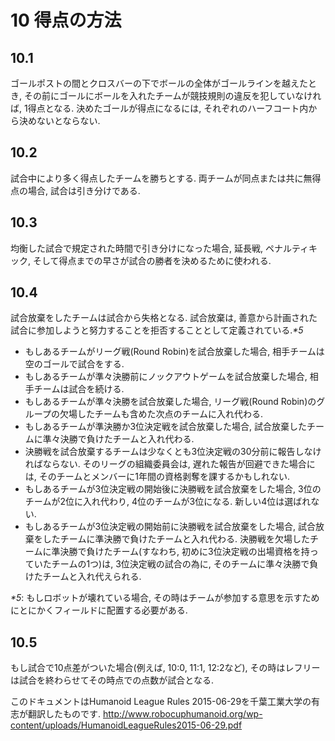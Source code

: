 # 10 得点の方法

## 10.1
ゴールポストの間とクロスバーの下でボールの全体がゴールラインを越えたとき, その前にゴールにボールを入れたチームが競技規則の違反を犯していなければ, 1得点となる. 決めたゴールが得点になるには, それぞれのハーフコート内から決めないとならない.

## 10.2
試合中により多く得点したチームを勝ちとする. 両チームが同点または共に無得点の場合, 試合は引き分けである.

## 10.3
均衡した試合で規定された時間で引き分けになった場合, 延長戦, ペナルティキック, そして得点までの早さが試合の勝者を決めるために使われる.

## 10.4
試合放棄をしたチームは試合から失格となる. 試合放棄は, 善意から計画された試合に参加しようと努力することを拒否することとして定義されている._*5_

* もしあるチームがリーグ戦(Round Robin)を試合放棄した場合, 相手チームは空のゴールで試合をする.
* もしあるチームが準々決勝前にノックアウトゲームを試合放棄した場合, 相手チームは試合を続ける.
* もしあるチームが準々決勝を試合放棄した場合, リーグ戦(Round Robin)のグループの欠場したチームも含めた次点のチームに入れ代わる.
* もしあるチームが準決勝か3位決定戦を試合放棄した場合, 試合放棄したチームに準々決勝で負けたチームと入れ代わる.
* 決勝戦を試合放棄するチームは少なくとも3位決定戦の30分前に報告しなければならない. そのリーグの組織委員会は, 遅れた報告が回避できた場合には, そのチームとメンバーに1年間の資格剥奪を課するかもしれない.
* もしあるチームが3位決定戦の開始後に決勝戦を試合放棄をした場合, 3位のチームが2位に入れ代わり, 4位のチームが3位になる. 新しい4位は選ばれない.
* もしあるチームが3位決定戦の開始前に決勝戦を試合放棄をした場合, 試合放棄をしたチームに準決勝で負けたチームと入れ代わる. 決勝戦を欠場したチームに準決勝で負けたチーム(すなわち, 初めに3位決定戦の出場資格を持っていたチームの1つ)は, 3位決定戦の試合の為に, そのチームに準々決勝で負けたチームと入れ代えられる.

_*5_: もしロボットが壊れている場合, その時はチームが参加する意思を示すためにとにかくフィールドに配置する必要がある.

## 10.5
もし試合で10点差がついた場合(例えば, 10:0, 11:1, 12:2など), その時はレフリーは試合を終わらせてその時点での点数が試合となる.


このドキュメントはHumanoid League Rules 2015-06-29を千葉工業大学の有志が翻訳したものです.
<http://www.robocuphumanoid.org/wp-content/uploads/HumanoidLeagueRules2015-06-29.pdf>
